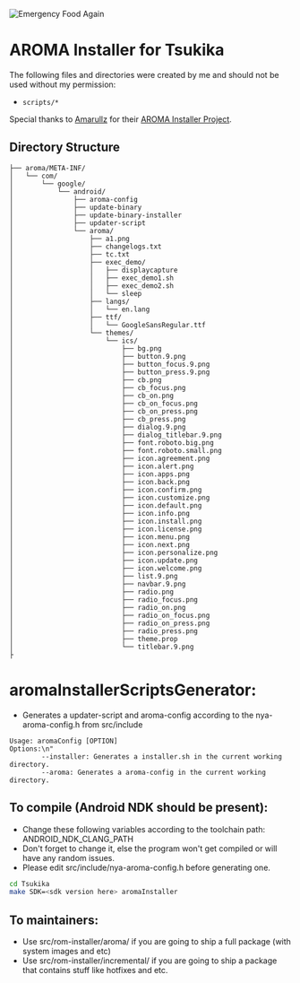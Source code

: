 ![Emergency Food Again](https://github.com/ayumi-aiko/banners/blob/main/explore01.png?raw=true)

# AROMA Installer for Tsukika

The following files and directories were created by me and should not be used without my permission:

- `scripts/*`

Special thanks to [Amarullz](https://github.com/amarullz/) for their [AROMA Installer Project](https://github.com/amarullz/AROMA-Installer/).

## Directory Structure
```
├── aroma/META-INF/
│   └── com/
│       └── google/
│           └── android/
│               ├── aroma-config
│               ├── update-binary
│               ├── update-binary-installer
│               ├── updater-script
│               └── aroma/
│                   ├── a1.png
│                   ├── changelogs.txt
│                   ├── tc.txt
│                   ├── exec_demo/
│                   │   ├── displaycapture
│                   │   ├── exec_demo1.sh
│                   │   ├── exec_demo2.sh
│                   │   └── sleep
│                   ├── langs/
│                   │   └── en.lang
│                   ├── ttf/
│                   │   └── GoogleSansRegular.ttf
│                   └── themes/
│                       └── ics/
│                           ├── bg.png
│                           ├── button.9.png
│                           ├── button_focus.9.png
│                           ├── button_press.9.png
│                           ├── cb.png
│                           ├── cb_focus.png
│                           ├── cb_on.png
│                           ├── cb_on_focus.png
│                           ├── cb_on_press.png
│                           ├── cb_press.png
│                           ├── dialog.9.png
│                           ├── dialog_titlebar.9.png
│                           ├── font.roboto.big.png
│                           ├── font.roboto.small.png
│                           ├── icon.agreement.png
│                           ├── icon.alert.png
│                           ├── icon.apps.png
│                           ├── icon.back.png
│                           ├── icon.confirm.png
│                           ├── icon.customize.png
│                           ├── icon.default.png
│                           ├── icon.info.png
│                           ├── icon.install.png
│                           ├── icon.license.png
│                           ├── icon.menu.png
│                           ├── icon.next.png
│                           ├── icon.personalize.png
│                           ├── icon.update.png
│                           ├── icon.welcome.png
│                           ├── list.9.png
│                           ├── navbar.9.png
│                           ├── radio.png
│                           ├── radio_focus.png
│                           ├── radio_on.png
│                           ├── radio_on_focus.png
│                           ├── radio_on_press.png
│                           ├── radio_press.png
│                           ├── theme.prop
│                           └── titlebar.9.png
├
```

# aromaInstallerScriptsGenerator:
- Generates a updater-script and aroma-config according to the nya-aroma-config.h from src/include
```
Usage: aromaConfig [OPTION]
Options:\n"
        --installer: Generates a installer.sh in the current working directory.
        --aroma: Generates a aroma-config in the current working directory.
```

## To compile (Android NDK should be present):
- Change these following variables according to the toolchain path: ANDROID_NDK_CLANG_PATH
- Don't forget to change it, else the program won't get compiled or will have any random issues.
- Please edit src/include/nya-aroma-config.h before generating one.
```bash
cd Tsukika
make SDK=<sdk version here> aromaInstaller
```

## To maintainers:
- Use src/rom-installer/aroma/ if you are going to ship a full package (with system images and etc)
- Use src/rom-installer/incremental/ if you are going to ship a package that contains stuff like hotfixes and etc.